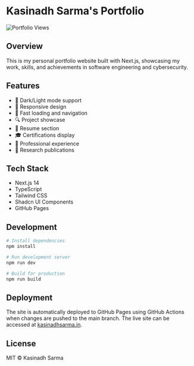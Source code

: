 # Kasinadh Sarma's Portfolio

![Portfolio Views](https://komarev.com/ghpvc/?username=kasinadhsarma&label=Portfolio+Views)

## Overview

This is my personal portfolio website built with Next.js, showcasing my work, skills, and achievements in software engineering and cybersecurity.

## Features

- 🌙 Dark/Light mode support
- 📱 Responsive design
- 🚀 Fast loading and navigation
- 🔍 Project showcase
- 📄 Resume section
- 🎓 Certifications display
- 💼 Professional experience
- 🔬 Research publications

## Tech Stack

- Next.js 14
- TypeScript
- Tailwind CSS
- Shadcn UI Components
- GitHub Pages

## Development

```bash
# Install dependencies
npm install

# Run development server
npm run dev

# Build for production
npm run build
```

## Deployment

The site is automatically deployed to GitHub Pages using GitHub Actions when changes are pushed to the main branch. The live site can be accessed at [kasinadhsarma.in](https://kasinadhsarma.in).

## License

MIT © Kasinadh Sarma
